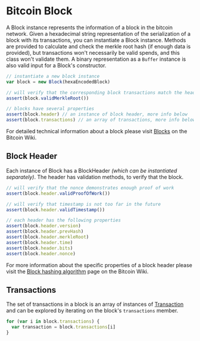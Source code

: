 # Bitcoin Block

A Block instance represents the information of a block in the bitcoin network. Given a hexadecimal string representation of the serialization of a block with its transactions, you can instantiate a Block instance. Methods are provided to calculate and check the merkle root hash (if enough data is provided), but transactions won't necessarily be valid spends, and this class won't validate them. A binary representation as a `Buffer` instance is also valid input for a Block's constructor.

```javascript
// instantiate a new block instance
var block = new Block(hexaEncodedBlock)

// will verify that the corresponding block transactions match the header
assert(block.validMerkleRoot())

// blocks have several properties
assert(block.header) // an instance of block header, more info below
assert(block.transactions) // an array of transactions, more info below
```

For detailed technical information about a block please visit [Blocks](https://en.bitcoin.it/wiki/Blocks#Block_structure) on the Bitcoin Wiki.

## Block Header

Each instance of Block has a BlockHeader _(which can be instantiated separately)_. The header has validation methods, to verify that the block.

```javascript
// will verify that the nonce demonstrates enough proof of work
assert(block.header.validProofOfWork())

// will verify that timestamp is not too far in the future
assert(block.header.validTimestamp())

// each header has the following properties
assert(block.header.version)
assert(block.header.prevHash)
assert(block.header.merkleRoot)
assert(block.header.time)
assert(block.header.bits)
assert(block.header.nonce)
```

For more information about the specific properties of a block header please visit the [Block hashing algorithm](https://en.bitcoin.it/wiki/Block_hashing_algorithm) page on the Bitcoin Wiki.

## Transactions

The set of transactions in a block is an array of instances of [Transaction](transaction.md) and can be explored by iterating on the block's `transactions` member.

```javascript
for (var i in block.transactions) {
  var transaction = block.transactions[i]
}
```
